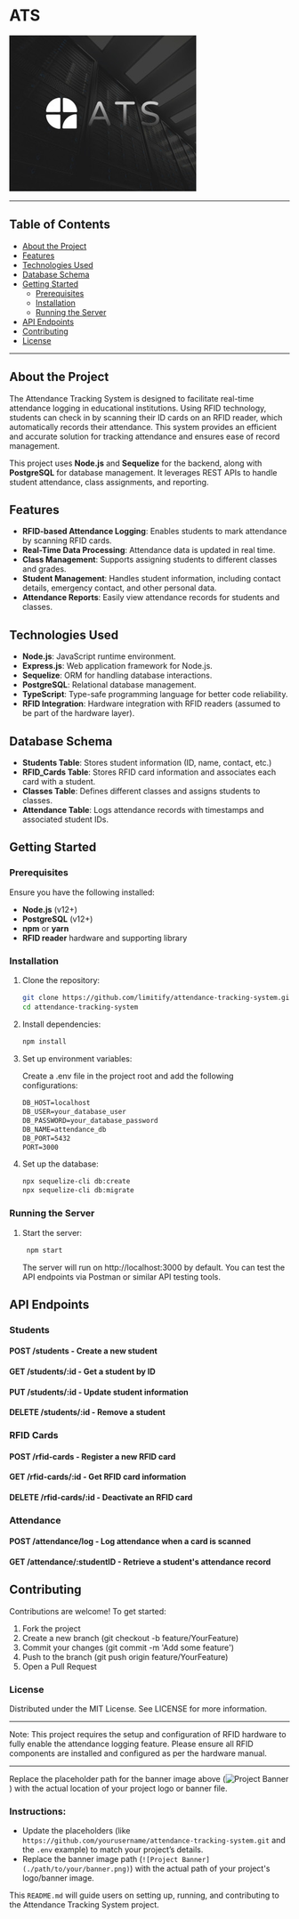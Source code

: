 # ATS

![Project Banner](./ATS%20Banner.jpg)

---

## Table of Contents

- [About the Project](#about-the-project)
- [Features](#features)
- [Technologies Used](#technologies-used)
- [Database Schema](#database-schema)
- [Getting Started](#getting-started)
  - [Prerequisites](#prerequisites)
  - [Installation](#installation)
  - [Running the Server](#running-the-server)
- [API Endpoints](#api-endpoints)
- [Contributing](#contributing)
- [License](#license)

---

## About the Project

The Attendance Tracking System is designed to facilitate real-time attendance logging in educational institutions. Using RFID technology, students can check in by scanning their ID cards on an RFID reader, which automatically records their attendance. This system provides an efficient and accurate solution for tracking attendance and ensures ease of record management.

This project uses **Node.js** and **Sequelize** for the backend, along with **PostgreSQL** for database management. It leverages REST APIs to handle student attendance, class assignments, and reporting.

## Features

- **RFID-based Attendance Logging**: Enables students to mark attendance by scanning RFID cards.
- **Real-Time Data Processing**: Attendance data is updated in real time.
- **Class Management**: Supports assigning students to different classes and grades.
- **Student Management**: Handles student information, including contact details, emergency contact, and other personal data.
- **Attendance Reports**: Easily view attendance records for students and classes.

## Technologies Used

- **Node.js**: JavaScript runtime environment.
- **Express.js**: Web application framework for Node.js.
- **Sequelize**: ORM for handling database interactions.
- **PostgreSQL**: Relational database management.
- **TypeScript**: Type-safe programming language for better code reliability.
- **RFID Integration**: Hardware integration with RFID readers (assumed to be part of the hardware layer).

## Database Schema

- **Students Table**: Stores student information (ID, name, contact, etc.)
- **RFID_Cards Table**: Stores RFID card information and associates each card with a student.
- **Classes Table**: Defines different classes and assigns students to classes.
- **Attendance Table**: Logs attendance records with timestamps and associated student IDs.

## Getting Started

### Prerequisites

Ensure you have the following installed:

- **Node.js** (v12+)
- **PostgreSQL** (v12+)
- **npm** or **yarn**
- **RFID reader** hardware and supporting library

### Installation

1. Clone the repository:
   ```bash
   git clone https://github.com/limitify/attendance-tracking-system.git
   cd attendance-tracking-system
   ```
2. Install dependencies:

   ```bash
   npm install
   ```

3. Set up environment variables:

   Create a .env file in the project
   root and add the following
   configurations:

   ```plaintext
   DB_HOST=localhost
   DB_USER=your_database_user
   DB_PASSWORD=your_database_password
   DB_NAME=attendance_db
   DB_PORT=5432
   PORT=3000
   ```

4. Set up the database:

   ```bash
   npx sequelize-cli db:create
   npx sequelize-cli db:migrate
   ```

### Running the Server

1. Start the server:

   ```bash
    npm start
   ```

   The server will run on http://localhost:3000 by default. You can test the API endpoints via Postman or similar API testing tools.

## API Endpoints

### Students

#### POST /students - Create a new student

#### GET /students/:id - Get a student by ID

#### PUT /students/:id - Update student information

#### DELETE /students/:id - Remove a student

### RFID Cards

#### POST /rfid-cards - Register a new RFID card

#### GET /rfid-cards/:id - Get RFID card information

#### DELETE /rfid-cards/:id - Deactivate an RFID card

### Attendance

#### POST /attendance/log - Log attendance when a card is scanned

#### GET /attendance/:studentID - Retrieve a student's attendance record

## Contributing

Contributions are welcome! To get started:

1. Fork the project
2. Create a new branch (git checkout -b feature/YourFeature)
3. Commit your changes (git commit -m 'Add some feature')
4. Push to the branch (git push origin feature/YourFeature)
5. Open a Pull Request

### License

Distributed under the MIT License. See LICENSE for more information.

---

Note: This project requires the setup and configuration of RFID hardware to fully enable the attendance logging feature. Please ensure all RFID components are installed and configured as per the hardware manual.

---

Replace the placeholder path for the banner image above (![Project Banner](./path/to/your/banner.png)) with the actual location of your project logo or banner file.

### Instructions:

- Update the placeholders (like `https://github.com/yourusername/attendance-tracking-system.git` and the `.env` example) to match your project’s details.
- Replace the banner image path (`![Project Banner](./path/to/your/banner.png)`) with the actual path of your project's logo/banner image.

This `README.md` will guide users on setting up, running, and contributing to the Attendance Tracking System project.
